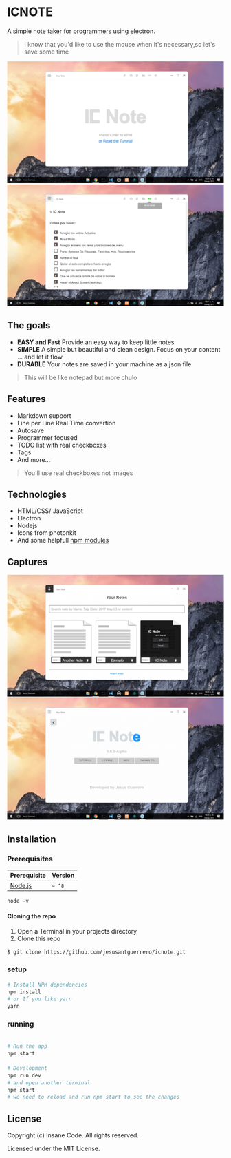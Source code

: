 # ICNOTE 

A simple note taker for programmers using electron.
> I know that you'd like to use the mouse when it's    necessary,so let's save some time

![ICNOTE](./documentation/assets/images/img1.png)
![ICNOTE](./documentation/assets/images/img7.png)


## The goals

* **EASY and Fast** Provide an easy way to keep little notes
* **SIMPLE** A simple but beautiful and clean design. Focus on your content ... and let it flow
* **DURABLE** Your notes are saved in your machine as a json file

> This will be like notepad but more chulo
 
## Features

* Markdown support
* Line per Line Real Time convertion
* Autosave
* Programmer focused
* TODO list with real checkboxes
* Tags
* And more...


> You'll use real checkboxes not images

## Technologies

* HTML/CSS/ JavaScript
* Electron
* Nodejs
* Icons from photonkit
* And some helpfull [npm modules]()

## Captures
![ICNOTE](./documentation/assets/images/img2.png)
![ICNOTE](./documentation/assets/images/img6.png)

## Installation

### Prerequisites

| Prerequisite                                          | Version |
| ------------------------------------------------------| ------- |
| [Node.js](http://nodejs.org)                          | `~ ^8`  |

```shell
node -v
```
#### Cloning the repo

1. Open a Terminal in your projects directory 
2. Clone this repo

```shell
$ git clone https://github.com/jesusantguerrero/icnote.git
```

### setup
```bash
# Install NPM dependencies
npm install 
# or If you like yarn
yarn

```

### running

```bash

# Run the app
npm start

# Development
npm run dev
# and open another terminal
npm start
# we need to reload and run npm start to see the changes
```


## License

Copyright (c) Insane Code. All rights reserved.

Licensed under the MIT License.
